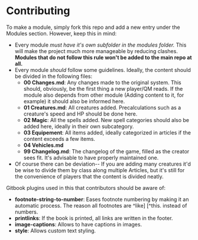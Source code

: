 # Contributing

To make a module, simply fork this repo and add a new entry under the Modules section. However, keep this in mind:

 - Every module *must have it's own subfolder in the modules folder.* This will make the project much more manageable by reducing clashes. **Modules that do not follow this rule won't be added to the main repo at all.**
 - Every module *should* follow some guidelines. Ideally, the content should be divided in the following files:
   - **00 Changes.md**: Any changes made to the original system. This should, obviously, be the first thing a new player/QM reads. If the module also depends from other module (Adding content to it, for example) it should also be informed here.
   - **01 Creatures.md**: All creatures added. Precalculations such as a creature's speed and HP should be done here.
   - **02 Magic**: All the spells added. New spell categories should also be added here, ideally in their own subcategory.
   - **03 Equipement**: All items added, ideally categorized in articles if the content exceeds a few items.
   - **04 Vehicles.md**
   - **99 Changelog.md**: The changelog of the game, filled as the creator sees fit. It's advisable to have properly maintained one.
 - Of course there can be deviation-- If you are adding many creatures it'd be wise to divide them by class along multiple Articles, but it's still for the convenience of players that the content is divided neatly.

Gitbook plugins used in this that contributors should be aware of:
 - **footnote-string-to-number**: Eases footnote numbering by making it an automatic process. The reason all footnotes are ^like] [^this. instead of numbers.
 - **printlinks**: If the book is printed, all links are written in the footer.
 - **image-captions**: Allows to have captions in images.
 - **style**: Allows custom text styling.